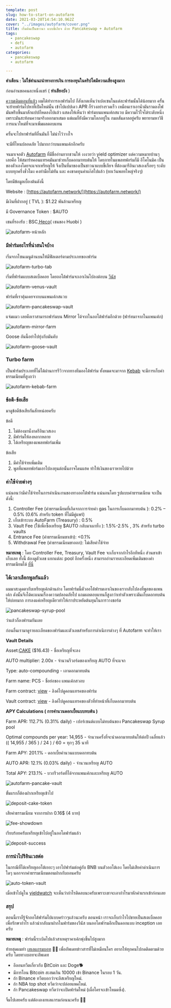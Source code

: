 ```yaml
---
template: post
slug: how-to-start-on-autofarm
date: 2021-03-28T14:54:10.962Z
cover: "../images/autofarm/cover.png"
title: เริ่มต้นเป็นชาวนา แบบขี้เกียจ ด้วย Pancakeswap + Autofarm
tags:
  - pancakeswap
  - defi
  - autofarm
categories:
  - pancakeswap
  - autofarm

---
```


**คำเตือน : ไม่ใช่คำแนะนำทางการเงิน การลงทุนในคริปโตมีความเสี่ยงสูงมาก**

ก่อนอ่านขอคนละหนึ่งแชร์ ( **ทำเสียงบัง** ) 

[ความเดิมตอนที่แล้ว](https://updatecoinnews.com/how-to-start-on-pancakeswap) ผมได้ทำการลงฟาร์มไป ก็สังเกตเห็นว่าเปอเซนในแต่ละฟาร์มนั้นได้น้อยมาก ครั้นจะย้ายฟาร์มไปหาที้เปิดใหม่นั้น เข้าไปแปปเดว APR ก็ร่วงอย่างรวดเร็ว เหมือนเราเอาน้ำมันราดลงไฟ มันพรึบขึ้นมาสักแปปก็หดลงไปแล้ว แสดงให้เห็นว่า ฟาร์มบนแพนเค้กสแวบ มีความไว้ใจได้ระดับหนึ่งเพราะมันสะท้อนความจริงออกมาเสมอ แต่ผมก็ยังมีความโลภอยู่ใน กมลสันดาลอยู่ครับ พยายามหาวิธีการแนวใหม่ที่จะมาเพิ่มผลตอบแทน

ครั้นจะไปหาฟาร์มทีอื่นมันก็ ไม่น่าไว้วางใจ

จะมีที่ไหนปลอดภัย ไปมากกว่าบนแพนเค้กอีกครับ

จนมาเจอตัว [Autofarm](https://autofarm.network/) ที่มีชื่ออ่านยากชวนให้ งงงวยว่า yield optimizer แต่ความหมายบ้านๆ เลยคือ ให้สมาร์ทคอนแทรคมันมาช่วยเก็บดอกมาทบต้นให้ โดยภายในแพลทฟอร์มก็มี อีโคโนมิค เป็นของตัวเองโดยจะแจกเหรียญให้ จึงเป็นที่มาของเป็นชาวนาแบบขี้เกียจ ที่ต้องมารีอินเวสเองเรื่อยๆ ระดับแบบทุกครึ่งชั่วโมง คงทำมือไม่ทัน และ คงขาดทุนค่าแก๊สไปแล้ว (ยกเว้นพอทใหญ่จริงๆ)

โดยมีข้อมูลเบื้องต้นดังนี้

Website : [https://autofarm.network/](https://autofarm.network/)

มีเงินที่ฝากอยู่ ( TVL ): $1.22 พันล้านเหรียญ

มี Governance Token :  $AUTO

เชนที่รองรับ : BSC,[Heco](https://www.hecochain.com/)( เชนของ Huobi ) 

![autofarm-หน้าหลัก](../images/autofarm/Untitled(0).png)

### มีฟาร์มอะไรที่น่าสนใจบ้าง

เริ่มจากโซนเมนูด้านบนให้มีฟิลเตอร์ตามประเภทของฟาร์ม

![autofarm-turbo-tab](../images/autofarm/Untitled(1).png)

เริ่มที่ฟาร์มแบบสเตเบิ้ลคอย โดยออโต้ฟาร์มจะเอาเงินไปลงต่อบน [วีนัส](http://venus.io/)

![autofarm-venus-vault](../images/autofarm/Untitled(2).png)

ฟาร์มที่เราคุ้นเคยจากบนแพนเค้กสแวบ

![autofarm-pancakeswap-vault](../images/autofarm/Untitled(3).png)

แจ่มแมว เลยคือเราสามารถฟาร์มบน Mirror ได้จากในออโต้ฟาร์มอีกด้วย (ฟาร์ทมาจากในแพนเค้ก)

![autofarm-mirror-farm](../images/autofarm/Untitled(4).png)

Goose อันนี้อย่าไปยุ่งกับมันคับ

![autofarm-goose-vault](../images/autofarm/Untitled(5).png)

### Turbo farm

เป็นฟาร์มประเภทที่ไม่ได้ผ่านการรีวิวจากทางทีมออโต้ฟาร์ม ทั้งหมดจะมาจาก [Kebab](https://kebabfinance.com/#/) จะมีการเก็บค่าธรรมเนียมที่สูงกว่า

![autofarm-kebab-farm](../images/autofarm/Untitled(6).png)

### ข้อดี-ข้อเสีย

มาดูข้อดีข้อเสียกันสักหน่อยครับ

ข้อดี

1. ไม่ต้องมานั่งกดรีอินเวสเอง
2. มีฟาร์มให้ลงหลากหลาย
3. ได้เหรียญของแพลทฟอร์มเพิ่ม

ข้อเสีย

1. มีค่าใช้จ่ายเพิ่มเติม
2. พูลที่แพลทฟอร์มเอาไปลงทุนต่อนั้นอาจโดนแฮค ทำให้เงินของเราหายไปด้วย

### ค่าใช้จ่ายต่างๆ

แน่นอนว่ามีค่าใช้จ่ายในการดำเนินงานของทางออโต้ฟาร์ม แน่นอนโดย รูปแบบค่าธรรมเนียม จะเป็นดังนี้:

1. Controller Fee (ค่าธรรมเนียมที่เกิดจากการจ่ายค่า gas ในการเก็บดอกมาทบต้น ): 0.2% – 0.5% (0.6% สำหรับ token ที่ไม่มีคู่แพร์)
2. เก็บเข้าระบบ AutoFarm (Treasury) : 0.5%
3. Vault Fee (ใช้เพื่อซื้อเหรียญ $AUTO กลับมาเผาทิ้ง ): 1.5%-2.5% , 3% สำหรับ turbo vaults
4. Entrance Fee (ค่าธรรมเนียมขาเข้า): <0.1%
5. Withdrawal Fee (ค่าธรรมเนียมขาออก):  ไม่เสียค่าใช้จ่าย

**หมายเหตุ** : โดย Controller Fee, Treasury, Vault Fee จะเก็บจากกำไรอีกทีหนึ่ง ส่วนขาเข้าเก็บเลย ทั้งนี้ ต้องดูตัวเลข แยกแต่ละ pool อีกครั้งหนึ่ง สามารถอ่านรายละเอียดเพิ่มเติมของค่าธรรมเนียมได้ [ที่นี่](https://autofarm.gitbook.io/autofarm-network/vaults/fees)

### ได้เวลาเลือกพูลกันแล้ว

ผมมาสะดุดตากับเหรียญเค้กด้านล่าง โดยฟาร์มนี้ตัวออโต้ฟารมเอาเงินของเรากลับไปลงที่พูลของแพนเค้ก ดังนั้นจึงได้คะแนนเรื่องความปลอดภัยไป แถมผลตอบแทนก็สูงกว่าเท่าตัวเพราะมันเก็บดอกทบต้นให้บ่อยมาก การลงแค่เหรียญเดียวทำให้เราประหยัดต้นทุนในการวางชอร์ต

![pancakeswap-syrup-pool](../images/autofarm/Untitled(7).png)

ว่าแล้วก็ลงฟารมกันเลย

ก่อนอื่นเรามาดูรายละเอียดของฟาร์มและตัวเลขสำหรับการดำเนิการต่างๆ ที่ Autofarm จะทำให้เรา 

**Vault Details**

Asset:[CAKE](https://pancakeswap.info/token/0x0e09fabb73bd3ade0a17ecc321fd13a19e81ce82) ($16.43) - ชื่อเหรียญที่จะลง

AUTO multiplier: 2.00x - จำนวนรีวอร์ดของเหรียญ AUTO ที่จะแจก

Type: auto-compounding  - เอาดอกมาทบต้น

Farm name: PCS - ชื่อย่อของ แพนเค้กสวอบ

Farm contract: [view](https://bscscan.com/address/0x73feaa1eE314F8c655E354234017bE2193C9E24E) - ลิงค์ไปดูคอนแทรคของฟาร์ม

Vault contract: [view](https://bscscan.com/address/0x1004a537A1C39EE9D38110bFe3042627C2cD5BBE) - ลิงค์ไปดูคอนแทรคของตัวที่ทำหน้าที่เก็บดอกมาทบต้น

**APY Calculations ( การคำนวนดอกเบี้ยแบบทบต้น )**

Farm APR: 112.7% (0.31% daily) - เปอร์เซนต์แบบไม่ทบต้นของ Pancakeswap Syrup pool

Optimal compounds per year: 14,955 - จำนวนครั้งที่จะนำดอกมาทบต้นให้ต่อปี เฉลี่ยแล้ว  (( 14,955 / 365 ) / 24 ) / 60 = ทุกๆ 35 นาที

Farm APY: 201.1% - ดอกเบี้ยคำนวนแบบดอกทบต้น 

AUTO APR: 12.1% (0.03% daily) - จำนวนเหรียญ AUTO

Total APY: 213.1% - บวกรีวอร์ดที่ได้จากแพนเค้กและเหรียญ AUTO

![autofarm-pancake-vault](../images/autofarm/Untitled(8).png)

ขั้นแรกก็ต้องฝากเหรียญเข้าไป

![deposit-cake-token](../images/autofarm/Untitled(9).png)

เสียค่าธรรมเนียม จากการฝาก 0.16$ (4 บาท)

![fee-showdown](../images/autofarm/Untitled(10).png)

เรียบร้อยครับเหรียญเข้าไปอยู่ในออโตฟาร์มแล้ว

![deposit-success](../images/autofarm/Untitled(11).png)

### การนำไปรีอินเวสต่อ

ในกรณีที่ได้เหรียญออโต้เยอะๆ เอาไปฟาร์มต่อคู่กับ BNB บนตัวออโต้เอง โดยไม่เสียค่าดำเนินการใดๆ นอกจากค่าธรรมเนียมตอนฝากกับถอนครับ

![auto-token-vault](../images/autofarm/Untitled(12).png)

เมื่อเข้าไปดูใน [yieldwatch](https://www.yieldwatch.net/) จะเห็นว่ากำไรติดลบนะครับเพราะเขาจะเอากำไรมาหักค่าแรกเข้าก่อนเลย

### สรุป

ตอนนี้เราก็รู้จักออโต้ฟาร์มไปแบบคร่าวๆแล้วนะครับ ตอนหน้า เราจะเก็บกำไรไปขายเป็นสเตเบิ้ลคอย เพื่อรักษากำไร แล้วนำกลับมาฝากในฟาร์มของวีนัส บนออโตฟา์รมอีกเป็นดอกแบบ inception เลยครับ 

**หมายเหตุ** : ฟาร์มนี้ระเบิดไปแล้วสาเหตุราคาเค้กพุ่งขึ้นไปสูงมาก

ท้ายสุดผมทำ [เทเลแกรมบอท](https://t.me/updatecoinnews_notify) 🤖🤖  เพื่ออัพเดทข่าวสารที่ไม่เหมือนใคร อยากให้ทุกคนไปกดติดตามด้วยครับ โดยทางบอทจะอัพเดท

- อีลอนทวีตเกี่ยวกับ ₿itCoin และ Doge🐕
- มีการโอน Bitcoin สะสมเกิน 10000 เข้า Binance ในรอบ 1 วัน.
- ถ้า Binance ทวีตบอกว่าจะลิสเหรียญใหม่.
- ถ้า NBA top shot ทวีตว่าจะปล่อยแพคใหม่.
- ถ้า Pancakeswap ทวีตว่าจะเปิดฟาร์มใหม่ (เผื่อใครจะเข้าโหมดซิ่ง).

จิ้มไปเลยครับ แต่ต้องลงเทเลแกรมก่อนนะครับ 🚀🚀
